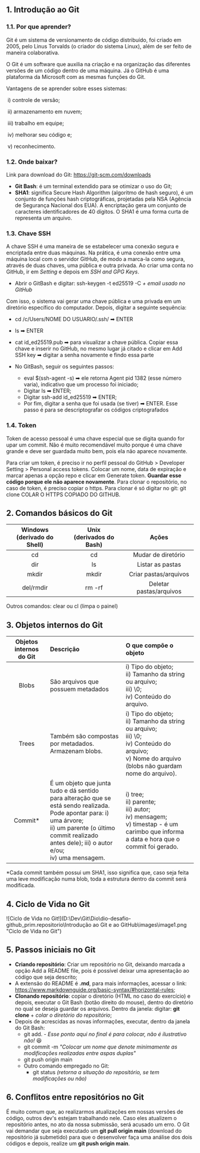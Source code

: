 ## 1. Introdução ao Git

### 1.1. Por que aprender? 

Git é um sistema de versionamento de código distribuído, foi criado em 2005, pelo Linus Torvalds (o criador do sistema Linux), além de ser feito de maneira colaborativa.

O Git é um software que auxilia na criação e na organização das diferentes versões de um código dentro de uma máquina. Já o GitHub é uma plataforma da Microsoft com as mesmas funções do Git.

Vantagens de se aprender sobre esses sistemas:

​	i) controle de versão; 

​	ii) armazenamento em nuvem; 

​	iii) trabalho em equipe; 

​	iv) melhorar seu código e; 

​	v) reconhecimento.

### 1.2. Onde baixar?

Link para download do Git: https://git-scm.com/downloads

* **Git Bash**: é um terminal extendido para se otimizar o uso do Git;
* **SHA1**: significa Secure Hash Algorithm (algoritmo de hash seguro), é um conjunto de funções hash criptográficas, projetadas pela NSA (Agência de Segurança Nacional dos EUA). A encriptação gera um conjunto de caracteres identificadores de 40 dígitos. O SHA1 é uma forma curta de representa um arquivo.

### 1.3. Chave SSH

A chave SSH é uma maneira de se estabelecer uma conexão segura e encriptada entre duas máquinas. Na prática, é uma conexão entre uma máquina local com o servidor GitHub, de modo a marca-la como segura, através de duas chaves, uma pública e outra privada. Ao criar uma conta no GitHub, ir em *Setting* e depois em *SSH and GPG Keys*.

* Abrir o GitBash e digitar: ssh-keygen -t ed25519 -C   *+ email usado no GitHub*

Com isso, o sistema vai gerar uma chave pública e uma privada em um diretório específico do computador. Depois, digitar a seguinte sequência:

* cd /c/Users/NOME DO USUARIO/.ssh/  ➡ ENTER

* ls  ➡ ENTER

* cat id_ed25519.pub ➡ para visualizar a chave pública. Copiar essa chave e inserir no GitHub, no mesmo lugar já citado e clicar em Add SSH key ➡ digitar a senha novamente e findo essa parte

* No GitBash, seguir os seguintes passos: 
  * eval $(ssh-agent -s) ➡ ele retorna Agent pid 1382 (esse número varia), indicativo que um processo foi iniciado;
  * Digitar ls ➡ ENTER;
  * Digitar ssh-add id_ed25519 ➡ ENTER;
  * Por fim, digitar a senha que foi usada (se tiver) ➡ ENTER. Esse passo é para se descriptografar os códigos criptografados

### 1.4. Token

Token de acesso pessoal é uma chave especial que se digita quando for upar um commit. Não é muito recomendável muito porque é uma chave grande e deve ser guardada muito bem, pois ela não aparece novamente.

Para criar um token, é preciso ir no perfil pessoal do GitHub > Developer Setting > Personal access tokens. Colocar um nome, data de expiração e marcar apenas a opção repo e clicar em Generate token. **Guardar esse código porque ele não aparece novamente**. Para clonar o repositório, no caso de token, é preciso copiar o https. Para clonar é só digitar no git: git clone COLAR O HTTPS COPIADO DO GITHUB.

## 2. Comandos básicos do Git

| **Windows<br>(derivado do Shell)** | **Unix<br>(derivados do Bash)** |        **Ações**        |
| :--------------------------------: | :-----------------------------: | :---------------------: |
|                 cd                 |               cd                |   Mudar de diretório    |
|                dir                 |               ls                |    Listar as pastas     |
|               mkdir                |              mkdir              |  Criar pastas/arquivos  |
|             del/rmdir              |             rm -rf              | Deletar pastas/arquivos |

Outros comandos: clear ou cl (limpa o painel)

## 3. Objetos internos do Git

| **Objetos internos <br/>do Git** | **Descrição**                                                | **O que compõe o objeto**                                    |
| :------------------------------: | :----------------------------------------------------------- | :----------------------------------------------------------- |
|              Blobs               | São arquivos que possuem metadados                           | i) Tipo do objeto;<br>ii) Tamanho da string ou arquivo;<br>iii) \0;<br>iv) Conteúdo do arquivo. |
|              Trees               | Também são compostas por metadados. <br>Armazenam blobs.     | i) Tipo do objeto;<br>ii) Tamanho da string ou arquivo;<br>iii) \0;<br>iv) Conteúdo do arquivo;<br>v) Nome do arquivo <br>(blobs não guardam nome do arquivo). |
|             Commit*              | É um objeto que junta tudo e dá sentido <br>para alteração que se está sendo realizada.<br>Pode apontar para: i) uma árvore; <br>ii) um parente (o último commit realizado <br>antes dele); iii) o autor e/ou; <br>iv) uma mensagem. | i) tree;<br>ii) parente;<br>iii) autor;<br>iv) mensagem;<br>v) timestap - é um carimbo que informa<br>a data e hora que o commit foi gerado. |

*Cada commit também possui um SHA1, isso significa que, caso seja feita uma leve modificação numa blob, toda a estrutura dentro da commit será modificada.

## 4. Ciclo de Vida no Git

![Ciclo de Vida no Git!](D:\Dev\Git\Dio\dio-desafio-github_prim.repositorio\Introdução ao Git e ao GitHub\images\image1.png "Ciclo de Vida no Git")

## 5. Passos iniciais no Git

* **Criando repositório**: Criar um repositório no Git, deixando marcada a opção Add a README file, pois é possível deixar uma apresentação ao código que seja descrito;
* A extensão do README é **.md**, para mais informações, acessar o link: https://www.markdownguide.org/basic-syntax/#horizontal-rules;
* **Clonando repositório**: copiar o diretório (HTML no caso do exercício) e depois, executar o Git Bash (botão direito do mouse), dentro do diretório no qual se deseja guardar os arquivos. Dentro da janela: digitar: **git clone** + *colar o diretório do repositório*;
* Depois de acrescidas as novas informações, executar, dentro da janela do Git Bash: 
  * git add. *- Esse ponto aqui no final é para colocar, não é ilustrativo não!* 😆
  * git commit -m *"Colocar um nome que denote minimamente as modificações realizadas entre aspas duplas"*
  * git push origin main
  * Outro comando empregado no Git:
    * git status    *(retorna a situação do repositório, se tem modificações ou não)*

## 6. Conflitos entre repositórios no Git

É muito comum que, ao realizarmos atualizações em nossas versões de código, outros dev's estejam trabalhando nele. Caso eles atualizem o repositório antes, no ato da nossa submissão, será acusado um erro. O Git vai demandar que seja executado um **git pull origin main** (download do repositório já submetido) para que o desenvolver faça uma análise dos dois códigos e depois, realize um **git push origin main**.